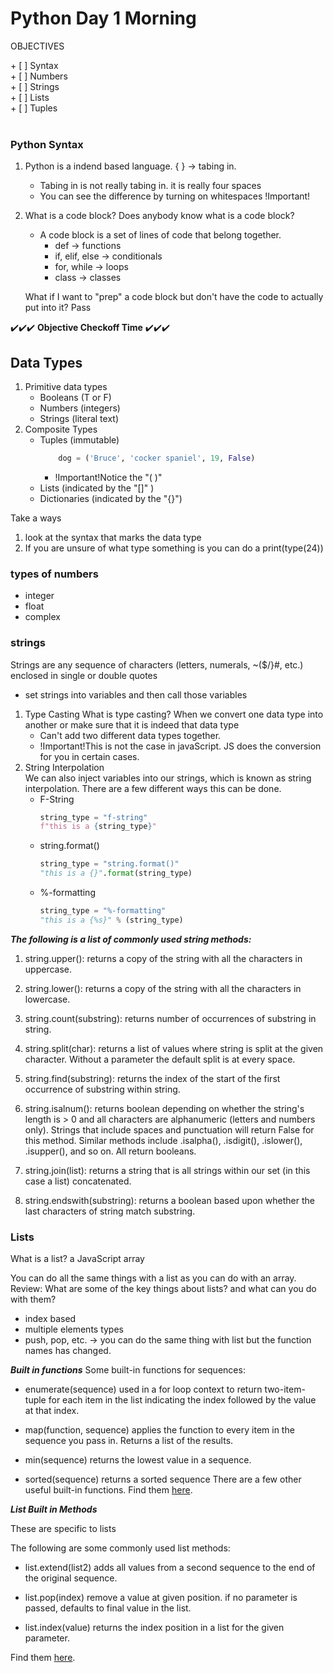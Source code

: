 <link rel="stylesheet" href="../../../../md-framework.css">

# Python Day 1 Morning

<div class="obj"> 
<p class="title">OBJECTIVES</p>
    + [ ] Syntax <br>
    + [ ] Numbers <br>
    + [ ] Strings <br>
    + [ ] Lists <br>
    + [ ] Tuples <br>
</div>
<br>

### Python Syntax
1. Python is a indend based language. { } -> tabing in. 
    - Tabing in is not really tabing in. it is really four spaces
    - You can see the difference by turning on whitespaces <span class="important">!Important!</span>
1. What is a code block?
    <span class="question">Does anybody know what is a code block?</span>
    - A code block is a set of lines of code that belong together.
        - def -> functions
        - if, elif, else -> conditionals
        - for, while -> loops
        - class -> classes

    <span class="question">What if I want to "prep" a code block but don't have the code to actually put into it?</span>
    <span class="answer">Pass</span>

<span class="obj_checkoff">:heavy_check_mark::heavy_check_mark::heavy_check_mark: **Objective Checkoff Time** :heavy_check_mark::heavy_check_mark::heavy_check_mark:</span>

## Data Types
1. Primitive data types
    - Booleans (T or F)
    - Numbers (integers)
    - Strings (literal text)
1. Composite Types
    - Tuples (immutable)
        ```python
            dog = ('Bruce', 'cocker spaniel', 19, False)
        ```
        - <span class="important">!Important!</span>Notice the "( )"
    - Lists (indicated by the "[]" )
    - Dictionaries (indicated by the "{}")

<span class="highlight-green">Take a ways</span>

1. look at the syntax that marks the data type
1. If you are unsure of what type something is you can do a print(type(24))

### types of numbers
- integer
- float
- complex

### strings
Strings are any sequence of characters (letters, numerals, ~($/}\#, etc.) enclosed in single or double quotes
- set strings into variables and then call those variables

1. Type Casting
    <span class="question">What is type casting?</span>
    <span class="answer">When we convert one data type into another or make sure that it is indeed that data type</span>
    - Can't add two different data types together. 
    - <span class="important">!Important!</span>This is not the case in javaScript. JS does the conversion for you in certain cases.
1. String Interpolation
    <br> We can also inject variables into our strings, which is known as string interpolation. There are a few different ways this can be done.
    - F-String
        ```python
        string_type = "f-string"
        f"this is a {string_type}"
        ```
    - string.format()
        ```python
        string_type = "string.format()"
        "this is a {}".format(string_type)
        ```
    - %-formatting
        ```python
        string_type = "%-formatting"
        "this is a {%s}" % (string_type)
        ```
***The following is a list of commonly used string methods:***

1. string.upper(): returns a copy of the string with all the characters in uppercase.

1. string.lower(): returns a copy of the string with all the characters in lowercase.

1. string.count(substring): returns number of occurrences of substring in string.

1. string.split(char): returns a list of values where string is split at the given 
character. Without a parameter the default split is at every space.

1. string.find(substring): returns the index of the start of the first occurrence of 
substring within string.

1. string.isalnum(): returns boolean depending on whether the string's length is > 0 
and all characters are alphanumeric (letters and numbers only). Strings that 
include spaces and punctuation will return False for this method. Similar methods 
include .isalpha(), .isdigit(), .islower(), .isupper(), and so on. All return 
booleans.

1. string.join(list): returns a string that is all strings within our set (in this 
case a list) concatenated.

1. string.endswith(substring): returns a boolean based upon whether the last 
characters of string match substring.

### Lists
<span class="question">What is a list?</span> 
<span class="answer">a JavaScript array</span>

You can do all the same things with a list as you can do with an array. 
<span class="question">Review: What are some of the key things about lists? and what can you do with them?</span>

- index based
- multiple elements types
- push, pop, etc. -> you can do the same thing with list but the function names has changed. 

***Built in functions***
Some built-in functions for sequences:

- enumerate(sequence) used in a for loop context to return two-item-tuple for each 
item in the list indicating the index followed by the value at that index.

- map(function, sequence) applies the function to every item in the sequence you 
pass in. Returns a list of the results.

- min(sequence) returns the lowest value in a sequence.

- sorted(sequence) returns a sorted sequence
There are a few other useful built-in functions. Find them [here](https://docs.python.org/2/library/functions.html).

***List Built in Methods***

These are specific to lists


The following are some commonly used list methods:

- list.extend(list2) adds all values from a second sequence to the end of the 
original sequence.

- list.pop(index) remove a value at given position. if no parameter is passed, 
defaults to final value in the list.

- list.index(value) returns the index position in a list for the given parameter.

Find them [here](https://www.linuxtopia.org/online_books/programming_books/python_programming/python_ch14s07.html).

